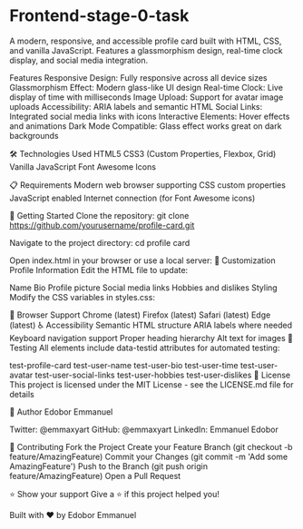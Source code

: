 # Frontend-stage-0-task
A modern, responsive, and accessible profile card built with HTML, CSS, and vanilla JavaScript. Features a glassmorphism design, real-time clock display, and social media integration.

 Features
Responsive Design: Fully responsive across all device sizes
Glassmorphism Effect: Modern glass-like UI design
Real-time Clock: Live display of time with milliseconds
Image Upload: Support for avatar image uploads
Accessibility: ARIA labels and semantic HTML
Social Links: Integrated social media links with icons
Interactive Elements: Hover effects and animations
Dark Mode Compatible: Glass effect works great on dark backgrounds

🛠️ Technologies Used
HTML5
CSS3 (Custom Properties, Flexbox, Grid)
Vanilla JavaScript
Font Awesome Icons

📋 Requirements
Modern web browser supporting CSS custom properties
JavaScript enabled
Internet connection (for Font Awesome icons)

🚀 Getting Started
Clone the repository:
git clone https://github.com/yourusername/profile-card.git

Navigate to the project directory:
cd profile card

Open index.html in your browser or use a local server:
🎨 Customization
Profile Information
Edit the HTML file to update:

Name
Bio
Profile picture
Social media links
Hobbies and dislikes
Styling
Modify the CSS variables in styles.css:

📱 Browser Support
Chrome (latest)
Firefox (latest)
Safari (latest)
Edge (latest)
♿ Accessibility
Semantic HTML structure
ARIA labels where needed
Keyboard navigation support
Proper heading hierarchy
Alt text for images
🧪 Testing
All elements include data-testid attributes for automated testing:

test-profile-card
test-user-name
test-user-bio
test-user-time
test-user-avatar
test-user-social-links
test-user-hobbies
test-user-dislikes
📄 License
This project is licensed under the MIT License - see the LICENSE.md file for details

👤 Author
Edobor Emmanuel

Twitter: @emmaxyart
GitHub: @emmaxyart
LinkedIn: Emmanuel Edobor

🤝 Contributing
Fork the Project
Create your Feature Branch (git checkout -b feature/AmazingFeature)
Commit your Changes (git commit -m 'Add some AmazingFeature')
Push to the Branch (git push origin feature/AmazingFeature)
Open a Pull Request

⭐ Show your support
Give a ⭐️ if this project helped you!

Built with ❤️ by Edobor Emmanuel
